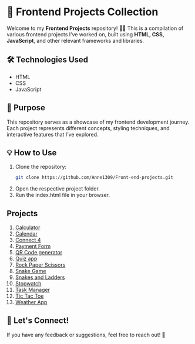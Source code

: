 # 🚀 Frontend Projects Collection  

Welcome to my **Frontend Projects** repository! 🎨✨ This is a compilation of various frontend projects I’ve worked on, built using **HTML, CSS, JavaScript**, and other relevant frameworks and libraries.  

## 🛠️ Technologies Used  
- HTML
- CSS
- JavaScript   

## 🎯 Purpose  
This repository serves as a showcase of my frontend development journey. Each project represents different concepts, styling techniques, and interactive features that I’ve explored.  

## 💡 How to Use  
1. Clone the repository:  
   ```bash
   git clone https://github.com/Anne1309/Front-end-projects.git
2. Open the respective project folder.
3. Run the index.html file in your browser.

## Projects
1. [Calculator](https://anne1309.github.io/Front-end-projects/calculator)
2. [Calendar](https://anne1309.github.io/Front-end-projects/calendar)
3. [Connect 4](https://anne1309.github.io/Front-end-projects/connect%204)
4. [Payment Form](https://anne1309.github.io/Front-end-projects/Payment%20Form/)
5. [QR Code generator](https://anne1309.github.io/Front-end-projects/QR%20code%20generator)
6. [Quiz app](https://anne1309.github.io/Front-end-projects/quiz%20app)
7. [Rock Paper Scissors](https://anne1309.github.io/Front-end-projects/rock%20paper%20sciissors)
8. [Snake Game](https://anne1309.github.io/Front-end-projects/snake%20game)
9. [Snakes and Ladders](https://anne1309.github.io/Front-end-projects/snakes%20and%20ladders)
10. [Stopwatch](https://anne1309.github.io/Front-end-projects/stopwatch)
11. [Task Manager](https://anne1309.github.io/Front-end-projects/Task%20manager)
12. [Tic Tac Toe](https://anne1309.github.io/Front-end-projects/tic%20tac%20toe%20game)
13. [Weather App](https://anne1309.github.io/Front-end-projects/Weather%20App)


## 🌟 Let's Connect!  
If you have any feedback or suggestions, feel free to reach out! 🚀  

